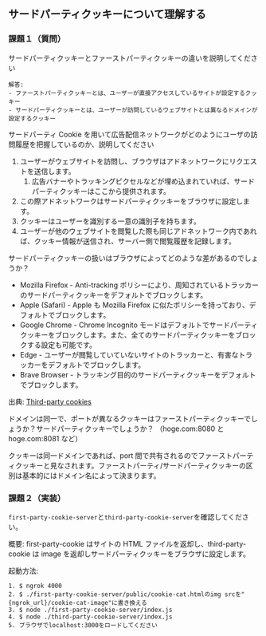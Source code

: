## サードパーティクッキーについて理解する

### 課題１（質問）

サードパーティクッキーとファーストパーティクッキーの違いを説明してください

```
解答:
- ファーストパーティクッキーとは、ユーザーが直接アクセスしているサイトが設定するクッキー
- サードパーティクッキーとは、ユーザーが訪問しているウェブサイトとは異なるドメインが設定するクッキー
```

サードパーティ Cookie を用いて広告配信ネットワークがどのようにユーザの訪問履歴を把握しているのか、説明してください

1. ユーザーがウェブサイトを訪問し、ブラウザはアドネットワークにリクエストを送信します。
   1. 広告バナーやトラッキングピクセルなどが埋め込まれていれば、サードパーティクッキーはここから提供されます。
2. この際アドネットワークはサードパーティクッキーをブラウザに設定します。
3. クッキーはユーザーを識別する一意の識別子を持ちます。
4. ユーザーが他のウェブサイトを閲覧した際も同じアドネットワーク内であれば、クッキー情報が送信され、サーバー側で閲覧履歴を記録します。

サードパーティクッキーの扱いはブラウザによってどのような差があるのでしょうか？

- Mozilla Firefox - Anti-tracking ポリシーにより、周知されているトラッカーのサードパーティクッキーをデフォルトでブロックします。
- Apple (Safari) - Apple も Mozilla Firefox に似たポリシーを持っており、デフォルトでブロックします。
- Google Chrome - Chrome Incognito モードはデフォルトでサードパーティクッキーをブロックします。また、全てのサードパーティクッキーをブロックする設定も可能です。
- Edge - ユーザーが閲覧していていないサイトのトラッカーと、有害なトラッカーをデフォルトでブロックします。
- Brave Browser - トラッキング目的のサードパーティクッキーをデフォルトでブロックします。

出典: [Third-party cookies](https://developer.mozilla.org/en-US/docs/Web/Privacy/Third-party_cookies)

ドメインは同一で、ポートが異なるクッキーはファーストパーティクッキーでしょうか？サードパーティクッキーでしょうか？
（hoge.com:8080 と hoge.com:8081 など）

クッキーは同一ドメインであれば、port 間で共有されるのでファーストパーティクッキーと見なされます。ファーストパーティ/サードパーティクッキーの区別は基本的にはドメイン名によって決まります。

### 課題２（実装）

`first-party-cookie-server`と`third-party-cookie-server`を確認してください。

概要: first-party-cookie はサイトの HTML ファイルを返却し、third-party-cookie は image を返却しサードパーティクッキーをブラウザに設定します。

起動方法:

```
1. $ ngrok 4000
2. $ ./first-party-cookie-server/public/cookie-cat.htmlのimg srcを"{ngrok_url}/cookie-cat-image"に書き換える
3. $ node ./first-party-cookie-server/index.js
4. $ node ./third-party-cookie-server/index.js
5. ブラウザでlocalhost:3000をロードしてください
```
